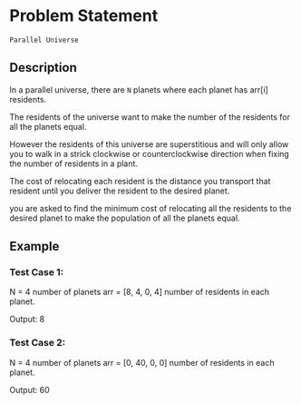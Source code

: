# Problem Statement

`Parallel Universe`

## Description

In a parallel universe, there are `N` planets where each planet has arr[i] residents.

The residents of the universe want to make the number of the residents for all the planets equal.

However the residents of this universe are superstitious and will only allow you to walk in a strick clockwise or counterclockwise direction when fixing the number of residents in a plant.

The cost of relocating each resident is the distance you transport that resident until you deliver the resident to the desired planet.

you are asked to find the minimum cost of relocating all the residents to the desired planet to make the population of all the planets equal.


## Example

### Test Case 1:

N = 4 number of planets
arr = [8, 4, 0, 4] number of residents in each planet.

Output: 8

### Test Case 2:

N = 4 number of planets
arr = [0, 40, 0, 0] number of residents in each planet.

Output: 60